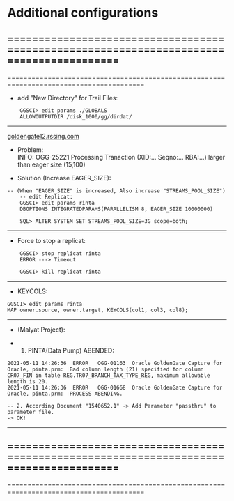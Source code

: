 # Additional configurations

========================================================================================
----------------------------------------------------------------------------------------
========================================================================================
- add "New Directory" for Trail Files:
```
	GGSCI> edit params ./GLOBALS
	ALLOWOUTPUTDIR /disk_1000/gg/dirdat/
```
-------------------------------------------------------------
[goldengate12.rssing.com](https://goldengate12.rssing.com/chan-8693777/all_p3.html#c8693777a43?zx=813) 

- Problem: \
	INFO: OGG-25221 Processing Tranaction (XID:... Seqno:... RBA:...) larger than eager size (15,100)

- Solution (Increase EAGER_SIZE):
```
-- (When "EAGER_SIZE" is increased, Also increase "STREAMS_POOL_SIZE")
	-- edit Replicat:
	GGSCI> edit params rinta
	DBOPTIONS INTEGRATEDPARAMS(PARALLELISM 8, EAGER_SIZE 10000000)

	SQL> ALTER SYSTEM SET STREAMS_POOL_SIZE=3G scope=both;
```
-------------------------------------------------------------
- Force to stop a replicat:
```
	GGSCI> stop replicat rinta
	ERROR ---> Timeout

	GGSCI> kill replicat rinta
```
-------------------------------------------------------------
- KEYCOLS:
```
GGSCI> edit params rinta
MAP owner.source, owner.target, KEYCOLS(col1, col3, col8);
```
-------------------------------------------------------------
- (Malyat Project):

- 1. PINTA(Data Pump) ABENDED:
```
2021-05-11 14:26:36  ERROR   OGG-01163  Oracle GoldenGate Capture for Oracle, pinta.prm:  Bad column length (21) specified for column CR07_FIN in table REG.TR07_BRANCH_TAX_TYPE_REG, maximum allowable length is 20.
2021-05-11 14:26:36  ERROR   OGG-01668  Oracle GoldenGate Capture for Oracle, pinta.prm:  PROCESS ABENDING.

-- 2. According Document "1540652.1" -> Add Parameter "passthru" to parameter file.
-> OK!
```
-------------------------------------------------------------

========================================================================================
----------------------------------------------------------------------------------------
========================================================================================
